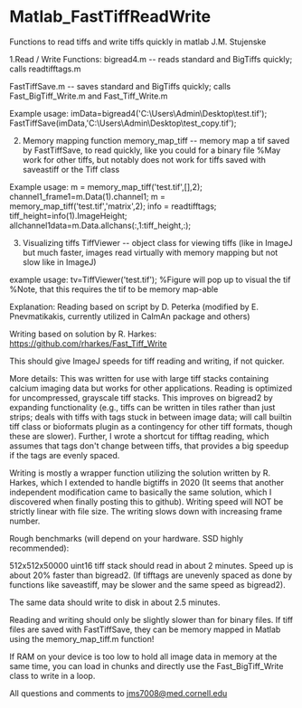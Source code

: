 # Matlab_FastTiffReadWrite
 Functions to read tiffs and write tiffs quickly in matlab
 J.M. Stujenske

1.Read / Write Functions:
bigread4.m -- reads standard and BigTiffs quickly; calls readtifftags.m

FastTiffSave.m -- saves standard and BigTiffs quickly; calls Fast_BigTiff_Write.m and Fast_Tiff_Write.m

Example usage:
imData=bigread4('C:\Users\Admin\Desktop\test.tif');
FastTiffSave(imData,'C:\Users\Admin\Desktop\test_copy.tif');

2. Memory mapping function
memory_map_tiff -- memory map a tif saved by FastTiffSave, to read quickly, like you could for a binary file
%May work for other tiffs, but notably does not work for tiffs saved with saveastiff or the Tiff class

Example usage:
m = memory_map_tiff('test.tif',[],2);
channel1_frame1=m.Data(1).channel1;
m = memory_map_tiff('test.tif','matrix',2);
info = readtifftags;
tiff_height=info(1).ImageHeight;
allchannel1data=m.Data.allchans(:,1:tiff_height,:);

3. Visualizing tiffs
TiffViewer -- object class for viewing tiffs (like in ImageJ but much faster, images read virtually with memory mapping but not slow like in ImageJ)

example usage:
tv=TiffViewer('test.tif'); %Figure will pop up to visual the tif
%Note, that this requires the tif to be memory map-able

Explanation:
Reading based on script by D. Peterka (modified by E. Pnevmatikakis, currently utilized in CaImAn package and others)

Writing based on solution by R. Harkes:
https://github.com/rharkes/Fast_Tiff_Write

This should give ImageJ speeds for tiff reading and writing, if not quicker.

More details:
This was written for use with large tiff stacks containing calcium imaging data but works for other applications.
Reading is optimized for uncompressed, grayscale tiff stacks. This improves on bigread2 by expanding functionality (e.g., tiffs can be written in tiles rather than just strips; deals with tiffs with tags stuck in between image data; will call builtin tiff class or bioformats plugin as a contingency for other tiff formats, though these are slower).
Further, I wrote a shortcut for tifftag reading, which assumes that tags don't change between tiffs, that provides a big speedup if the tags are evenly spaced.

Writing is mostly a wrapper function utilizing the solution written by R. Harkes, which I extended to handle bigtiffs in 2020 (It seems that another independent modification came to basically the same solution, which I discovered when finally posting this to github).
Writing speed will NOT be strictly linear with file size. The writing slows down with increasing frame number.

Rough benchmarks (will depend on your hardware. SSD highly recommended):

512x512x50000 uint16 tiff stack should read in about 2 minutes. Speed up is about 20% faster than bigread2.
(If tifftags are unevenly spaced as done by functions like saveastiff, may be slower and the same speed as bigread2).

The same data should write to disk in about 2.5 minutes.

Reading and writing should only be slightly slower than for binary files.
If tiff files are saved with FastTiffSave, they can be memory mapped in Matlab using the memory_map_tiff.m function!

If RAM on your device is too low to hold all image data in memory at the same time, you can load in chunks and directly use the
Fast_BigTiff_Write class to write in a loop.

All questions and comments to jms7008@med.cornell.edu

